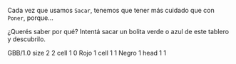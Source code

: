 Cada vez que usamos `Sacar`, tenemos que tener más cuidado que con `Poner`, porque...

¿Querés saber por qué? Intentá sacar un bolita verde o azul de este tablero y descubrilo.

<gs-board>
  GBB/1.0
    size 2 2
    cell 1 0 Rojo 1
    cell 1 1 Negro 1
    head 1 1
</gs-board>